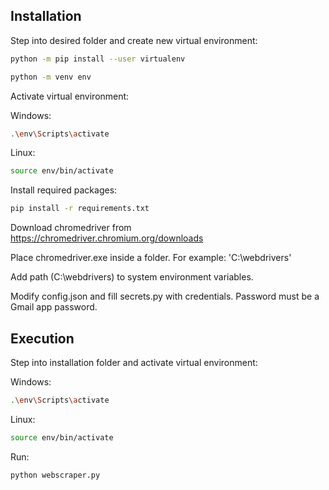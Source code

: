 ## Installation

Step into desired folder and create new virtual environment:
```bash
python -m pip install --user virtualenv
```
```bash
python -m venv env
```
Activate virtual environment:

Windows:
```bash
.\env\Scripts\activate
```
Linux:
```bash
source env/bin/activate
```
Install required packages:
```bash
pip install -r requirements.txt
```
Download chromedriver from https://chromedriver.chromium.org/downloads

Place chromedriver.exe inside a folder. For example: 'C:\webdrivers'

Add path (C:\webdrivers) to system environment variables.

Modify config.json and fill secrets.py with credentials. Password must be a Gmail app password.

## Execution
Step into installation folder and activate virtual environment:

Windows:
```bash
.\env\Scripts\activate
```
Linux:
```bash
source env/bin/activate
```
Run:
```bash
python webscraper.py
```
